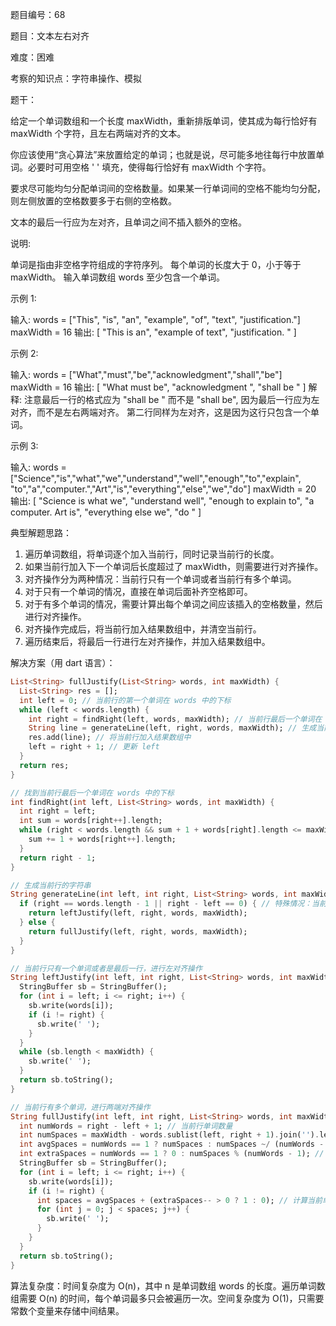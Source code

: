 题目编号：68

题目：文本左右对齐

难度：困难

考察的知识点：字符串操作、模拟

题干：

给定一个单词数组和一个长度 maxWidth，重新排版单词，使其成为每行恰好有 maxWidth 个字符，且左右两端对齐的文本。

你应该使用“贪心算法”来放置给定的单词；也就是说，尽可能多地往每行中放置单词。必要时可用空格 ' ' 填充，使得每行恰好有 maxWidth 个字符。

要求尽可能均匀分配单词间的空格数量。如果某一行单词间的空格不能均匀分配，则左侧放置的空格数要多于右侧的空格数。

文本的最后一行应为左对齐，且单词之间不插入额外的空格。

说明:

单词是指由非空格字符组成的字符序列。
每个单词的长度大于 0，小于等于 maxWidth。
输入单词数组 words 至少包含一个单词。

示例 1:

输入:
words = ["This", "is", "an", "example", "of", "text", "justification."]
maxWidth = 16
输出:
[
   "This    is    an",
   "example  of text",
   "justification.  "
]

示例 2:

输入:
words = ["What","must","be","acknowledgment","shall","be"]
maxWidth = 16
输出:
[
  "What   must   be",
  "acknowledgment  ",
  "shall be        "
]
解释: 注意最后一行的格式应为 "shall be    " 而不是 "shall     be",
     因为最后一行应为左对齐，而不是左右两端对齐。
     第二行同样为左对齐，这是因为这行只包含一个单词。

示例 3:

输入:
words = ["Science","is","what","we","understand","well","enough","to","explain",
         "to","a","computer.","Art","is","everything","else","we","do"]
maxWidth = 20
输出:
[
  "Science  is  what we",
  "understand      well",
  "enough to explain to",
  "a  computer.  Art is",
  "everything  else  we",
  "do                  "
]

典型解题思路：

1. 遍历单词数组，将单词逐个加入当前行，同时记录当前行的长度。
2. 如果当前行加入下一个单词后长度超过了 maxWidth，则需要进行对齐操作。
3. 对齐操作分为两种情况：当前行只有一个单词或者当前行有多个单词。
4. 对于只有一个单词的情况，直接在单词后面补齐空格即可。
5. 对于有多个单词的情况，需要计算出每个单词之间应该插入的空格数量，然后进行对齐操作。
6. 对齐操作完成后，将当前行加入结果数组中，并清空当前行。
7. 遍历结束后，将最后一行进行左对齐操作，并加入结果数组中。

解决方案（用 dart 语言）：

```dart
List<String> fullJustify(List<String> words, int maxWidth) {
  List<String> res = [];
  int left = 0; // 当前行的第一个单词在 words 中的下标
  while (left < words.length) {
    int right = findRight(left, words, maxWidth); // 当前行最后一个单词在 words 中的下标
    String line = generateLine(left, right, words, maxWidth); // 生成当前行的字符串
    res.add(line); // 将当前行加入结果数组中
    left = right + 1; // 更新 left
  }
  return res;
}

// 找到当前行最后一个单词在 words 中的下标
int findRight(int left, List<String> words, int maxWidth) {
  int right = left;
  int sum = words[right++].length;
  while (right < words.length && sum + 1 + words[right].length <= maxWidth) {
    sum += 1 + words[right++].length;
  }
  return right - 1;
}

// 生成当前行的字符串
String generateLine(int left, int right, List<String> words, int maxWidth) {
  if (right == words.length - 1 || right - left == 0) { // 特殊情况：当前行只有一个单词或者是最后一行
    return leftJustify(left, right, words, maxWidth);
  } else {
    return fullJustify(left, right, words, maxWidth);
  }
}

// 当前行只有一个单词或者是最后一行，进行左对齐操作
String leftJustify(int left, int right, List<String> words, int maxWidth) {
  StringBuffer sb = StringBuffer();
  for (int i = left; i <= right; i++) {
    sb.write(words[i]);
    if (i != right) {
      sb.write(' ');
    }
  }
  while (sb.length < maxWidth) {
    sb.write(' ');
  }
  return sb.toString();
}

// 当前行有多个单词，进行两端对齐操作
String fullJustify(int left, int right, List<String> words, int maxWidth) {
  int numWords = right - left + 1; // 当前行单词数量
  int numSpaces = maxWidth - words.sublist(left, right + 1).join('').length; // 当前行空格数量
  int avgSpaces = numWords == 1 ? numSpaces : numSpaces ~/ (numWords - 1); // 平均每个单词之间应该插入的空格数量
  int extraSpaces = numWords == 1 ? 0 : numSpaces % (numWords - 1); // 需要额外插入空格的单词数量
  StringBuffer sb = StringBuffer();
  for (int i = left; i <= right; i++) {
    sb.write(words[i]);
    if (i != right) {
      int spaces = avgSpaces + (extraSpaces-- > 0 ? 1 : 0); // 计算当前单词后面应该插入的空格数量
      for (int j = 0; j < spaces; j++) {
        sb.write(' ');
      }
    }
  }
  return sb.toString();
}
```

算法复杂度：时间复杂度为 O(n)，其中 n 是单词数组 words 的长度。遍历单词数组需要 O(n) 的时间，每个单词最多只会被遍历一次。空间复杂度为 O(1)，只需要常数个变量来存储中间结果。